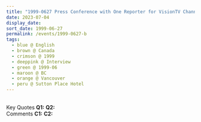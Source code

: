 ```yaml
---
title: "1999-0627 Press Conference with One Reporter for VisionTV Channel and with Four Journalists for Common Ground Magazine, U Magazine, The Link Newspaper, and Vancouver Indian Community Press, Sutton Place Hotel, 845 Burrard Street, Vancouver, BC, Canada"
date: 2023-07-04
display_date: 
sort_date: 1999-06-27
permalink: /events/1999-0627-b
tags:
  - blue @ English
  - brown @ Canada
  - crimson @ 1999
  - deeppink @ Interview
  - green @ 1999-06
  - maroon @ BC
  - orange @ Vancouver
  - peru @ Sutton Place Hotel
---
```


<br>

<wave-list>
  <list-title color="DarkSeaGreen" width="55">Key Quotes</list-title>
  <list-item color="BlanchedAlmond" width="280"><b>Q1:</b> <i></i></list-item>
  <list-item color="Lavender" width="280"><b>Q2:</b> <i></i></list-item>
</wave-list>

<br>

<wave-list>
  <list-title color="DarkSeaGreen" width="55">Comments</list-title>
  <list-item color="BlanchedAlmond" width="280"><b>C1:</b> <i></i></list-item>
  <list-item color="Lavender" width="280"><b>C2:</b> <i></i></list-item>
</wave-list>